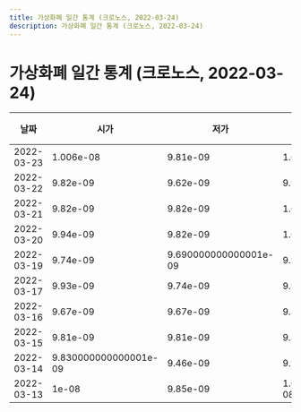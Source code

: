 ```yaml
---
title: 가상화폐 일간 통계 (크로노스, 2022-03-24)
description: 가상화폐 일간 통계 (크로노스, 2022-03-24)
---
```


가상화폐 일간 통계 (크로노스, 2022-03-24)
===

|날짜|시가|저가|고가|종가|비고|
|--|--|--|--|--|--|
|2022-03-23|1.006e-08|9.81e-09|1.021e-08|1.01e-08|    |
|2022-03-22|9.82e-09|9.62e-09|9.9e-09|9.779999999999999e-09|    |
|2022-03-21|9.82e-09|9.82e-09|1.001e-08|9.97e-09|    |
|2022-03-20|9.94e-09|9.82e-09|1.022e-08|9.82e-09|    |
|2022-03-19|9.74e-09|9.690000000000001e-09|9.94e-09|9.94e-09|    |
|2022-03-17|9.93e-09|9.74e-09|9.93e-09|9.74e-09|    |
|2022-03-16|9.67e-09|9.67e-09|9.82e-09|9.82e-09|    |
|2022-03-15|9.81e-09|9.81e-09|9.81e-09|9.81e-09|    |
|2022-03-14|9.830000000000001e-09|9.46e-09|9.9e-09|9.6e-09|    |
|2022-03-13|1e-08|9.85e-09|1.0030000000000001e-08|9.87e-09|    |
